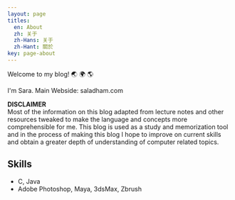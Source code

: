 ```yaml
---
layout: page
titles:
  en: About
  zh: 关于
  zh-Hans: 关于
  zh-Hant: 關於
key: page-about
---
```


Welcome to my blog! :earth_asia: :earth_africa: :earth_americas:

I'm Sara.
Main Webside: saladham.com

**DISCLAIMER**<br>
Most of the information on this blog adapted from lecture notes and other resources tweaked 
to make the language and concepts more comprehensible for me. This blog is used as a study and memorization tool and in the process of making this blog I hope to improve on current
skills and obtain a greater depth of understanding of computer related topics. 

## Skills

- C, Java
- Adobe Photoshop, Maya, 3dsMax, Zbrush